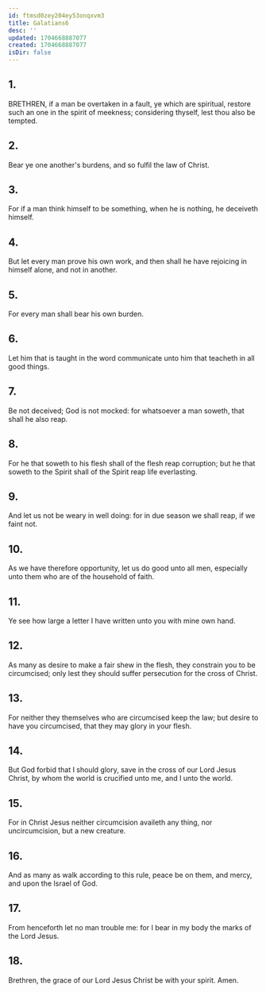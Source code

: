 ```yaml
---
id: ftmsd0zey204ey53onqxvm3
title: Galatians6
desc: ''
updated: 1704668887077
created: 1704668887077
isDir: false
---
```

## 1.
BRETHREN, if a man be overtaken in a fault, ye which are spiritual, restore such an one in the spirit of meekness; considering thyself, lest thou also be tempted.
## 2.
Bear ye one another's burdens, and so fulfil the law of Christ.
## 3.
For if a man think himself to be something, when he is nothing, he deceiveth himself.
## 4.
But let every man prove his own work, and then shall he have rejoicing in himself alone, and not in another.
## 5.
For every man shall bear his own burden.
## 6.
Let him that is taught in the word communicate unto him that teacheth in all good things.
## 7.
Be not deceived; God is not mocked: for whatsoever a man soweth, that shall he also reap.
## 8.
For he that soweth to his flesh shall of the flesh reap corruption; but he that soweth to the Spirit shall of the Spirit reap life everlasting.
## 9.
And let us not be weary in well doing: for in due season we shall reap, if we faint not.
## 10.
As we have therefore opportunity, let us do good unto all men, especially unto them who are of the household of faith.
## 11.
Ye see how large a letter I have written unto you with mine own hand.
## 12.
As many as desire to make a fair shew in the flesh, they constrain you to be circumcised; only lest they should suffer persecution for the cross of Christ.
## 13.
For neither they themselves who are circumcised keep the law; but desire to have you circumcised, that they may glory in your flesh.
## 14.
But God forbid that I should glory, save in the cross of our Lord Jesus Christ, by whom the world is crucified unto me, and I unto the world.
## 15.
For in Christ Jesus neither circumcision availeth any thing, nor uncircumcision, but a new creature.
## 16.
And as many as walk according to this rule, peace be on them, and mercy, and upon the Israel of God.
## 17.
From henceforth let no man trouble me: for I bear in my body the marks of the Lord Jesus.
## 18.
Brethren, the grace of our Lord Jesus Christ be with your spirit. Amen.
